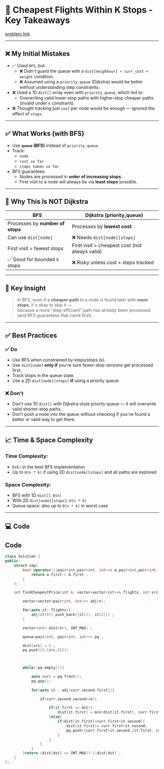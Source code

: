 # 🛫 Cheapest Flights Within K Stops - Key Takeaways
[problem link](https://leetcode.com/problems/cheapest-flights-within-k-stops/)

---

## ❌ My Initial Mistakes

- ✅ Used `BFS`, but:
  - ❌ Didn't guard the queue with a `dist[neighbour] > curr_cost + weight` condition.
  - ❌ Assumed using a `priority_queue` (Dijkstra) would be better without understanding step constraints.
- ❌ Used a 1D `dist[]` array even with `priority_queue`, which led to:
  - Overwriting valid lower-stop paths with higher-stop cheaper paths (invalid under `k` constraint).
- ❌ Thought tracking just `cost` per node would be enough — ignored the effect of `stops`.

---

## ✅ What Works (with BFS)

- Use **`queue` (BFS)** instead of `priority_queue`.
- Track:
  - `node`
  - `cost so far`
  - `stops taken so far`
- BFS guarantees:
  - Nodes are processed in **order of increasing stops**.
  - First visit to a node will always be via **least steps** possible.

---

## 🧠 Why This Is NOT Dijkstra

| BFS                              | Dijkstra (priority_queue)                |
|----------------------------------|------------------------------------------|
| Processes by **number of stops** | Processes by **lowest cost**             |
| Can use `dist[node]`             | ❌ Needs `dist[node][stops]`             |
| First visit = fewest stops       | First visit = cheapest cost (not always valid) |
| ✅ Good for bounded `k` stops    | ❌ Risky unless cost + steps tracked     |

---

## 🧠 Key Insight

> In BFS, even if a **cheaper path** to a node is found later with **more stops**, it's okay to skip it —  
> because a more "step-efficient" path has already been processed (and BFS guarantees that came first).

---

## ✅ Best Practices

### ✅ Do
- Use BFS when constrained by steps/stops (`k`).
- Use `dist[node]` **only if** you're sure fewer-stop versions get processed first.
- Track stops in the queue state.
- Use a 2D `dist[node][stops]` **if** using a priority queue.

### ❌ Don't
- Don't use 1D `dist[]` with Dijkstra-style priority queue — it will overwrite valid shorter-stop paths.
- Don’t push a node into the queue without checking if you’ve found a better or valid way to get there.

---

## 📈 Time & Space Complexity

### Time Complexity:
- `O(E)` in the best BFS implementation
- Up to `O(n * k)` if using 2D `dist[node][stops]` and all paths are explored

### Space Complexity:
- BFS with 1D `dist[]`: `O(n)`
- With 2D `dist[node][stops]`: `O(n * k)`
- Queue space: also up to `O(n * k)` in worst case

---

## 💻 Code

## Code

```cpp
class Solution {
public:
    struct cmp{
        bool operator()(pair<int,pair<int, int>>& a,pair<int,pair<int, int>>& b ){
            return a.first > b.first ;
        }
    };

    int findCheapestPrice(int n, vector<vector<int>>& flights, int src, int dst, int k) {

        vector<vector<pair<int, int>>> adj(n);

        for(auto it: flights){
            adj[it[0]].push_back({it[1], it[2]}) ;
        }

        vector<int> dist(n+1, INT_MAX) ;

        queue<pair<int, pair<int, int>>> pq ;

        dist[src] = 0 ;
        pq.push({0,{src,0}});

        

        while(!pq.empty()){

            auto curr = pq.front();
            pq.pop();
        
            for(auto it : adj[curr.second.first]){

                if(curr.second.second<=k){

                    if(it.first == dst){
                        dist[it.first] = min(dist[it.first], curr.first + it.second); 
                    }else{
                        if(dist[it.first]>curr.first+it.second){
                            dist[it.first]= curr.first+it.second;
                            pq.push({curr.first+it.second,{it.first, curr.second.second + 1}});
                        }
                    }
                }
            }
        }return (dist[dst] == INT_MAX)?-1:dist[dst] ;
    }
};
```
